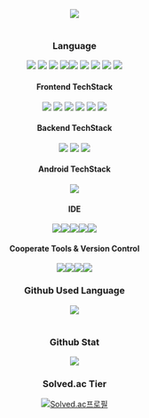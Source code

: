<div align="center">
	<img src="https://capsule-render.vercel.app/api?type=waving&color=auto&height=300&section=header&text=Gwanu%20Github&fontSize=90" />
</div>
</br>
<div align="center">
	<h3>Language</h3> 
	<img src="https://img.shields.io/badge/HTML5-E34F26?style=for-the-badge&logo=html5&logoColor=white"/> <img src="https://img.shields.io/badge/CSS-239120?&style=for-the-badge&logo=css3&logoColor=white"/> <img src="https://img.shields.io/badge/JavaScript-F7DF1E?style=for-the-badge&logo=JavaScript&logoColor=white"/> <img src="https://img.shields.io/badge/TypeScript-007ACC?style=for-the-badge&logo=typescript&logoColor=white
"/><img src="https://img.shields.io/badge/C-00599C?style=for-the-badge&logo=c&logoColor=white
"/> <img src="https://img.shields.io/badge/C%2B%2B-00599C?style=for-the-badge&logo=c%2B%2B&logoColor=white
"/> <img src="https://img.shields.io/badge/Java-ED8B00?style=for-the-badge&logo=openjdk&logoColor=white
"/> <img src="https://img.shields.io/badge/Python-3776AB?style=for-the-badge&logo=python&logoColor=white
"/> <img src="https://img.shields.io/badge/Dart-0175C2?style=for-the-badge&logo=dart&logoColor=white
"/>
	<h4>Frontend TechStack</h4> <img src="https://img.shields.io/badge/React-20232A?style=for-the-badge&logo=react&logoColor=61DAFB
"/> <img src="https://img.shields.io/badge/React_Router-CA4245?style=for-the-badge&logo=react-router&logoColor=white
"/> <img src="https://img.shields.io/badge/Redux-593D88?style=for-the-badge&logo=redux&logoColor=white
"/> <img src="https://img.shields.io/badge/Material--UI-0081CB?style=for-the-badge&logo=material-ui&logoColor=white
"/> <img src="https://img.shields.io/badge/Tailwind_CSS-38B2AC?style=for-the-badge&logo=tailwind-css&logoColor=white
"/> <img src="https://img.shields.io/badge/Vue.js-35495E?style=for-the-badge&logo=vue.js&logoColor=4FC08D
"/> <h4> Backend TechStack</h4> <img src="https://img.shields.io/badge/Spring-6DB33F?style=for-the-badge&logo=spring&logoColor=white
"/> <img src="https://img.shields.io/badge/MySQL-00000F?style=for-the-badge&logo=mysql&logoColor=white
"/> <img src="https://img.shields.io/badge/MongoDB-4EA94B?style=for-the-badge&logo=mongodb&logoColor=white
"/> <h4>Android TechStack </h4><img src="https://img.shields.io/badge/Flutter-02569B?style=for-the-badge&logo=flutter&logoColor=white
"/>

<h4>IDE</h4> <img src="https://img.shields.io/badge/Visual_Studio_Code-0078D4?style=for-the-badge&logo=visual%20studio%20code&logoColor=white
"/><img src="https://img.shields.io/badge/IntelliJ_IDEA-000000.svg?style=for-the-badge&logo=intellij-idea&logoColor=white
"/><img src="https://img.shields.io/badge/Eclipse-2C2255?style=for-the-badge&logo=eclipse&logoColor=white
"/><img src="https://img.shields.io/badge/Visual_Studio-5C2D91?style=for-the-badge&logo=visual%20studio&logoColor=white
"/><img src="https://img.shields.io/badge/Android_Studio-3DDC84?style=for-the-badge&logo=android-studio&logoColor=white"/>

<h4>Cooperate Tools & Version Control</h4>
<img src="https://img.shields.io/badge/GitHub-100000?style=for-the-badge&logo=github&logoColor=white
"/><img src="https://img.shields.io/badge/Jira-0052CC?style=for-the-badge&logo=Jira&logoColor=white
"/><img src="https://img.shields.io/badge/GIT-E44C30?style=for-the-badge&logo=git&logoColor=white
"/><img src="https://img.shields.io/badge/Notion-000000?style=for-the-badge&logo=notion&logoColor=white
"/>
</div>
<div align="center">
	<h3>Github Used Language</h4>
  <img src="https://github-readme-stats.vercel.app/api/top-langs/?username=gwanu-dev&layout=compact"><br><br>
	<h3>Github Stat</h4>
  <img src="https://github-readme-stats.vercel.app/api?username=gwanu-dev&show_icons=true">    
	<h3>Solved.ac Tier</h4>
	<p><a href="https://solved.ac/carlkim1">
	<img src="http://mazassumnida.wtf/api/v2/generate_badge?boj=carlkim1" alt="Solved.ac프로필">
	</a></p>
</div>
</br>
